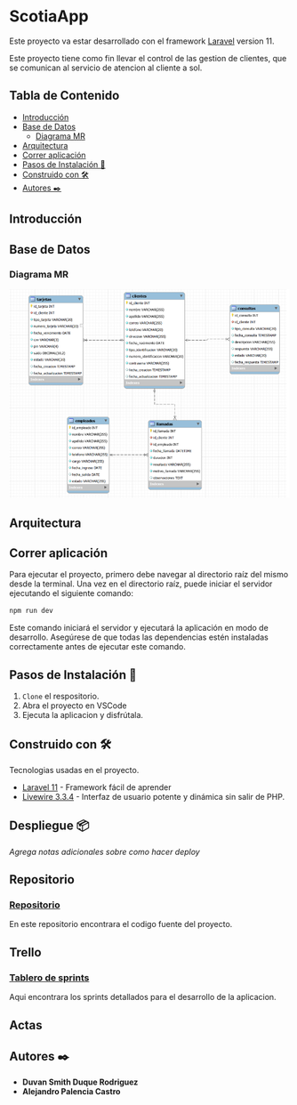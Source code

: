 # ScotiaApp

Este proyecto va estar desarrollado con el framework [Laravel](https://laravel.com/) version 11.

Este proyecto tiene como fin llevar el control de las gestion de clientes, que se comunican al servicio de atencion al cliente a sol.

## Tabla de Contenido

- [Introducción](#id1)
- [Base de Datos](#id2)
  - [Diagrama MR](#id3)
- [Arquitectura](#id4)
- [Correr aplicación](#id5)
- [Pasos de Instalación 🚀](#id1)
- [Construido con 🛠️](#id3)
- [Autores ✒️](#id3)

## Introducción

## Base de Datos

### Diagrama MR

![Modelo relacional de la base de datos](/Documents/MR.png)

## Arquitectura

## Correr aplicación

Para ejecutar el proyecto, primero debe navegar al directorio raíz del mismo desde la terminal. Una vez en el directorio raíz, puede iniciar el servidor ejecutando el siguiente comando:

```js
npm run dev
```

Este comando iniciará el servidor y ejecutará la aplicación en modo de desarrollo. Asegúrese de que todas las dependencias estén instaladas correctamente antes de ejecutar este comando.

## Pasos de Instalación 🚀<a name="id1"></a>

1. `Clone` el respositorio.
2. Abra el proyecto en VSCode
3. Ejecuta la aplicacion y disfrútala.

## Construido con 🛠️<a name="id2"></a>

Tecnologias usadas en el proyecto.

- [Laravel 11](https://laravel.com/) - Framework fácil de aprender
- [Livewire 3.3.4](https://livewire.laravel.com/) - Interfaz de usuario potente y dinámica sin salir de PHP.

## Despliegue 📦

_Agrega notas adicionales sobre como hacer deploy_

## Repositorio

### [Repositorio](https://github.com/JuanZam21/ClientCenter_FrontEnd)

En este repositorio encontrara el codigo fuente del proyecto.

## Trello

### [Tablero de sprints](https://trello.com/b/JtTxnsyf/sistemas-distribuidos)

Aqui encontrara los sprints detallados para el desarrollo de la aplicacion.

## Actas

## Autores ✒️<a name="id3"></a>

- **Duvan Smith Duque Rodriguez**
- **Alejandro Palencia Castro**
